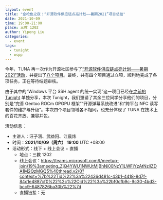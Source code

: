 ```yaml
---
layout: event
title: "金枪鱼之夜：“开源软件供应链点亮计划——暑期2021”项目总结"
date: 2021-10-09
time: 19:00-21:00
place: 三教 1202
author: Yipeng Liu
categories:
  - event
tags:
  - tunight
  - ospp
---
```


今年，TUNA 再一次作为开源社区参与了[“开源软件供应链点亮计划——暑期2021”活动](https://summer.iscas.ac.cn)，并提出了[八个项目](https://tuna.moe/blog/2021/ospp-summer-2021/)。最终，共有四个项目通过立项，顺利地完成了各项任务，正在等待结题审核。

由于其中的“Windows 平台 SSH agent 的统一实现”这一项目已经在[之前的 Tunight](https://tuna.moe/event/2021/windows-ssh-agent/) 单独分享，本次 Tunight，我们邀请了其余三位同学分享他们的项目，分别是“完善 Gentoo ROCm GPGPU 框架”“开源弹幕系统改进”和“跨平台 NFC 读写套件的维护与升级”。本次四个项目领域各不相同，也充分体现了 TUNA 在技术上的百花齐放、兼容并包。

活动信息：

* 主讲人：汪子涵、武益阳、江晨炜
* 时间：**2021/10/09（周六） 19:00** UTC +08:00
* 活动形式：线下 + 线上会议 + 直播
  * 地点：三教 1202
  * 线上会议：https://teams.microsoft.com/l/meetup-join/19%3ameeting_ZjQ4YWU1NWUtMjBhNi00NzY1LWFiYzAtNzllZDA1M2QzMGQ5%40thread.v2/0?context=%7b%22Tid%22%3a%22436d481c-43b1-4418-8d7f-84c1e4887cf0%22%2c%22Oid%22%3a%22bf0cfb9c-9c30-4bd3-bcc9-6487826ba30b%22%7d
  * 直播链接：无
